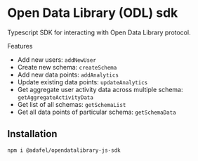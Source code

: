 # Open Data Library (ODL) sdk

Typescript SDK for interacting with Open Data Library protocol.

Features

- Add new users: `addNewUser`
- Create new schema: `createSchema`
- Add new data points: `addAnalytics`
- Update existing data points: `updateAnalytics`
- Get aggregate user activity data across multiple schema: `getAggregateActivityData`
- Get list of all schemas: `getSchemaList`
- Get all data points of particular schema: `getSchemaData`

## Installation

```
npm i @adafel/opendatalibrary-js-sdk
```
